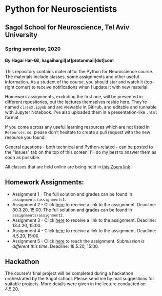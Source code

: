 # Python for Neuroscientists
## Sagol School for Neuroscience, Tel Aviv University
### Spring semester, 2020
#### By Hagai Har-Gil, hagaihargil[at]protonmail[dot]com

This repository contains material for the Python for Neuroscience course. The materials include classes, some assignments and other useful information. As a student of the course, you should star and watch it (top-right corner) to receive notifications when I update it with new material.

Homework assignments, excluding the first one, will be presented in different repositories, but the lectures themselves reside here. They're named `classX.ipynb` and are viewable in GitHub, and editable and runnable with Jupyter Notebook. I've also uploaded them in a presentation-like `.html` format.

If you come across any useful learning resources which are not listed in `Resources.md`, please don't hesitate to create a pull request with the new resource you found.

General questions - both technical and Python-related - can be posted to the "Issues" tab on the top of this screen. I'll do my best to answer them as soon as possible.

All classes that are held online are being held in [this Zoom link](https://zoom.us/j/780376669).

## Homework Assignments:

* Assignment 1 - The full solution and grades can be found in `assignments/assignments1`.
* Assignment 2 - Click [here](https://classroom.github.com/a/LtzsOIun) to receive a link to the assignment. Deadline: 30.3.20, 15:00. The full solution and grades can be found in `assignments/assignment2`.
* Assignment 3 - Click [here](https://classroom.github.com/a/4UvjEB_-) to receive a link to the assignment. Deadline: 13.4.20, 15:00.
* Assignment 4 - Click [here](https://classroom.github.com/a/aR1N9NrI) to receive a link to the assignment. Deadline: 4.5.20, 15:00.
* Assignment 5 - Click [here](https://github.com/sagol-python-for-neuroscientists/hw5) to reach the assignment. _Submission is different this time_. Deadline: 18.5.20, 15:00.

## Hackathon

The course's final project will be completed during a hackathon orchestrated by the Sagol school. Please send me by mail suggestions for suitable projects. More details were given in the lecture conducted on 4.5.20.
